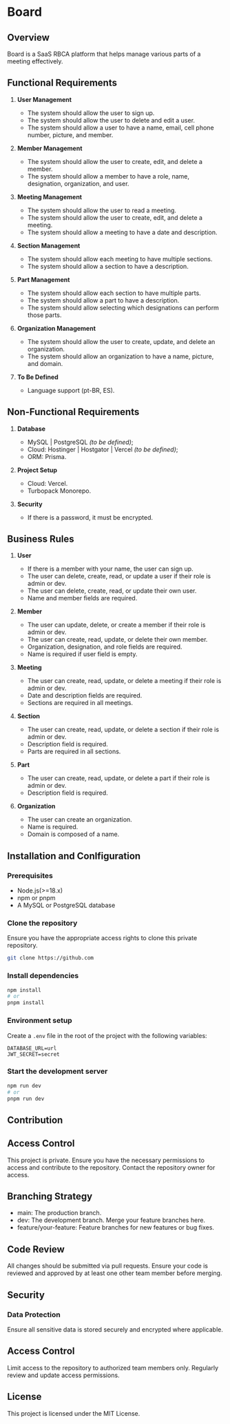 # Board

## Overview
Board is a SaaS RBCA platform that helps manage various parts of a meeting effectively.

## Functional Requirements

1. **User Management**
   - The system should allow the user to sign up.
   - The system should allow the user to delete and edit a user.
   - The system should allow a user to have a name, email, cell phone number, picture, and member.

2. **Member Management**
   - The system should allow the user to create, edit, and delete a member.
   - The system should allow a member to have a role, name, designation, organization, and user.

3. **Meeting Management**
   - The system should allow the user to read a meeting.
   - The system should allow the user to create, edit, and delete a meeting.
   - The system should allow a meeting to have a date and description.

4. **Section Management**
   - The system should allow each meeting to have multiple sections.
   - The system should allow a section to have a description.

5. **Part Management**
   - The system should allow each section to have multiple parts.
   - The system should allow a part to have a description.
   - The system should allow selecting which designations can perform those parts.

6. **Organization Management**
   - The system should allow the user to create, update, and delete an organization.
   - The system should allow an organization to have a name, picture, and domain.

7. **To Be Defined**
   - Language support (pt-BR, ES).

## Non-Functional Requirements

1. **Database**
   - MySQL | PostgreSQL _(to be defined)_;
   - Cloud: Hostinger | Hostgator | Vercel _(to be defined)_;
   - ORM: Prisma.

2. **Project Setup**
   - Cloud: Vercel.
   - Turbopack Monorepo.

3. **Security**
   - If there is a password, it must be encrypted.

## Business Rules

1. **User**
   - If there is a member with your name, the user can sign up.
   - The user can delete, create, read, or update a user if their role is admin or dev.
   - The user can delete, create, read, or update their own user.
   - Name and member fields are required.

2. **Member**
   - The user can update, delete, or create a member if their role is admin or dev.
   - The user can create, read, update, or delete their own member.
   - Organization, designation, and role fields are required.
   - Name is required if user field is empty.

3. **Meeting**
   - The user can create, read, update, or delete a meeting if their role is admin or dev.
   - Date and description fields are required.
   - Sections are required in all meetings.

4. **Section**
   - The user can create, read, update, or delete a section if their role is admin or dev.
   - Description field is required.
   - Parts are required in all sections.

5. **Part**
   - The user can create, read, update, or delete a part if their role is admin or dev.
   - Description field is required.

6. **Organization**
   - The user can create an organization.
   - Name is required.
   - Domain is composed of a name.

## Installation and Conlfiguration

### Prerequisites
 - Node.js(>=18.x)
 - npm or pnpm
- A MySQL or PostgreSQL database

### Clone the repository

Ensure you have the appropriate access rights to clone this private repository.

```bash
git clone https://github.com
```

### Install dependencies

```bash
npm install
# or
pnpm install
```

### Environment setup

Create a `.env` file in the root of the project with the following variables:

```plaintext
DATABASE_URL=url
JWT_SECRET=secret
```

### Start the development server

```bash
npm run dev
# or
pnpm run dev
```

## Contribution

## Access Control

This project is private. Ensure you have the necessary permissions to access and contribute to the repository. Contact the repository owner for access.

## Branching Strategy
 - main: The production branch.
 - dev: The development branch. Merge your feature branches here.
 - feature/your-feature: Feature branches for new features or bug fixes.

## Code Review
All changes should be submitted via pull requests. Ensure your code is reviewed and approved by at least one other team member before merging.

## Security

### Data Protection
Ensure all sensitive data is stored securely and encrypted where applicable.

## Access Control
Limit access to the repository to authorized team members only. Regularly review and update access permissions.

## License
This project is licensed under the MIT License.